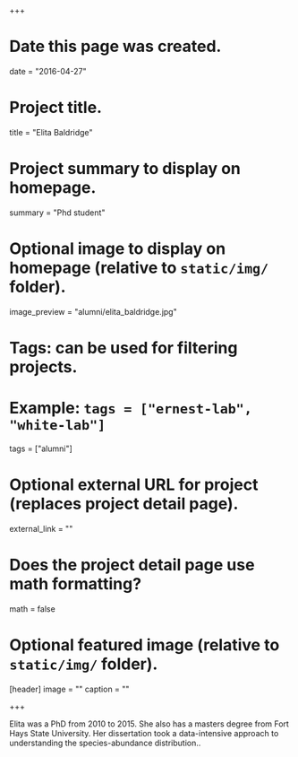 +++
# Date this page was created.
date = "2016-04-27"

# Project title.
title = "Elita Baldridge"

# Project summary to display on homepage.
summary = "Phd student"

# Optional image to display on homepage (relative to `static/img/` folder).
image_preview = "alumni/elita_baldridge.jpg"

# Tags: can be used for filtering projects.
# Example: `tags = ["ernest-lab", "white-lab"]`
tags = ["alumni"]

# Optional external URL for project (replaces project detail page).
external_link = ""

# Does the project detail page use math formatting?
math = false

# Optional featured image (relative to `static/img/` folder).
[header]
image = ""
caption = ""

+++

Elita was a PhD from 2010 to 2015. She also has a masters degree from Fort Hays State University. Her dissertation took a data-intensive approach to understanding the species-abundance distribution..